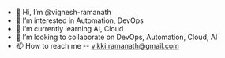 - 👋 Hi, I’m @vignesh-ramanath
- 👀 I’m interested in Automation, DevOps
- 🌱 I’m currently learning AI, Cloud
- 💞️ I’m looking to collaborate on DevOps, Automation, Cloud, AI
- 📫 How to reach me -- vikki.ramanath@gmail.com

<!---
vignesh-ramanath/vignesh-ramanath is a ✨ special ✨ repository because its `README.md` (this file) appears on your GitHub profile.
You can click the Preview link to take a look at your changes.
--->
